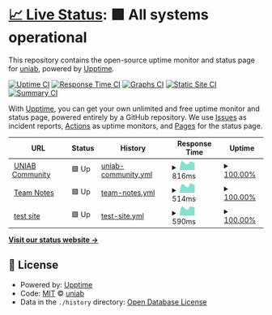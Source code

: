 # [📈 Live Status](https://uniab.github.io/upptime): <!--live status--> **🟩 All systems operational**

This repository contains the open-source uptime monitor and status page for [uniab](https://uniab.github.io/upptime), powered by [Upptime](https://github.com/upptime/upptime).

[![Uptime CI](https://github.com/uniab/upptime/workflows/Uptime%20CI/badge.svg)](https://github.com/uniab/upptime/actions?query=workflow%3A%22Uptime+CI%22)
[![Response Time CI](https://github.com/uniab/upptime/workflows/Response%20Time%20CI/badge.svg)](https://github.com/uniab/upptime/actions?query=workflow%3A%22Response+Time+CI%22)
[![Graphs CI](https://github.com/uniab/upptime/workflows/Graphs%20CI/badge.svg)](https://github.com/uniab/upptime/actions?query=workflow%3A%22Graphs+CI%22)
[![Static Site CI](https://github.com/uniab/upptime/workflows/Static%20Site%20CI/badge.svg)](https://github.com/uniab/upptime/actions?query=workflow%3A%22Static+Site+CI%22)
[![Summary CI](https://github.com/uniab/upptime/workflows/Summary%20CI/badge.svg)](https://github.com/uniab/upptime/actions?query=workflow%3A%22Summary+CI%22)

With [Upptime](https://upptime.js.org), you can get your own unlimited and free uptime monitor and status page, powered entirely by a GitHub repository. We use [Issues](https://github.com/uniab/upptime/issues) as incident reports, [Actions](https://github.com/uniab/upptime/actions) as uptime monitors, and [Pages](https://uniab.github.io/upptime) for the status page.

<!--start: status pages-->
<!-- This summary is generated by Upptime (https://github.com/upptime/upptime) -->
<!-- Do not edit this manually, your changes will be overwritten -->
<!-- prettier-ignore -->
| URL | Status | History | Response Time | Uptime |
| --- | ------ | ------- | ------------- | ------ |
| <img alt="" src="https://uniab.com/images/Lxf6e3NaG-gwW-zPZvAH9tpPOgSIAgR5g64CCjDhY1M/w:32/mb:500000/ar:1/aHR0cHM6Ly91bmlh/Yi5jb20vdXBsb2Fk/cy9hcnRpY2xlcy9i/Nm41NWpsd2diYWx6/YnBjdjgzbC5wbmc" height="13"> [UNIAB Community](https://uniab.com) | 🟩 Up | [uniab-community.yml](https://github.com/uniab/upptime/commits/HEAD/history/uniab-community.yml) | <details><summary><img alt="Response time graph" src="./graphs/uniab-community/response-time-week.png" height="20"> 816ms</summary><br><a href="https://uniab.github.io/upptime/history/uniab-community"><img alt="Response time 880" src="https://img.shields.io/endpoint?url=https%3A%2F%2Fraw.githubusercontent.com%2Funiab%2Fupptime%2FHEAD%2Fapi%2Funiab-community%2Fresponse-time.json"></a><br><a href="https://uniab.github.io/upptime/history/uniab-community"><img alt="24-hour response time 646" src="https://img.shields.io/endpoint?url=https%3A%2F%2Fraw.githubusercontent.com%2Funiab%2Fupptime%2FHEAD%2Fapi%2Funiab-community%2Fresponse-time-day.json"></a><br><a href="https://uniab.github.io/upptime/history/uniab-community"><img alt="7-day response time 816" src="https://img.shields.io/endpoint?url=https%3A%2F%2Fraw.githubusercontent.com%2Funiab%2Fupptime%2FHEAD%2Fapi%2Funiab-community%2Fresponse-time-week.json"></a><br><a href="https://uniab.github.io/upptime/history/uniab-community"><img alt="30-day response time 874" src="https://img.shields.io/endpoint?url=https%3A%2F%2Fraw.githubusercontent.com%2Funiab%2Fupptime%2FHEAD%2Fapi%2Funiab-community%2Fresponse-time-month.json"></a><br><a href="https://uniab.github.io/upptime/history/uniab-community"><img alt="1-year response time 880" src="https://img.shields.io/endpoint?url=https%3A%2F%2Fraw.githubusercontent.com%2Funiab%2Fupptime%2FHEAD%2Fapi%2Funiab-community%2Fresponse-time-year.json"></a></details> | <details><summary><a href="https://uniab.github.io/upptime/history/uniab-community">100.00%</a></summary><a href="https://uniab.github.io/upptime/history/uniab-community"><img alt="All-time uptime 99.99%" src="https://img.shields.io/endpoint?url=https%3A%2F%2Fraw.githubusercontent.com%2Funiab%2Fupptime%2FHEAD%2Fapi%2Funiab-community%2Fuptime.json"></a><br><a href="https://uniab.github.io/upptime/history/uniab-community"><img alt="24-hour uptime 100.00%" src="https://img.shields.io/endpoint?url=https%3A%2F%2Fraw.githubusercontent.com%2Funiab%2Fupptime%2FHEAD%2Fapi%2Funiab-community%2Fuptime-day.json"></a><br><a href="https://uniab.github.io/upptime/history/uniab-community"><img alt="7-day uptime 100.00%" src="https://img.shields.io/endpoint?url=https%3A%2F%2Fraw.githubusercontent.com%2Funiab%2Fupptime%2FHEAD%2Fapi%2Funiab-community%2Fuptime-week.json"></a><br><a href="https://uniab.github.io/upptime/history/uniab-community"><img alt="30-day uptime 100.00%" src="https://img.shields.io/endpoint?url=https%3A%2F%2Fraw.githubusercontent.com%2Funiab%2Fupptime%2FHEAD%2Fapi%2Funiab-community%2Fuptime-month.json"></a><br><a href="https://uniab.github.io/upptime/history/uniab-community"><img alt="1-year uptime 99.99%" src="https://img.shields.io/endpoint?url=https%3A%2F%2Fraw.githubusercontent.com%2Funiab%2Fupptime%2FHEAD%2Fapi%2Funiab-community%2Fuptime-year.json"></a></details>
| <img alt="" src="https://team.uniab.com/favicon-32.png" height="13"> [Team Notes](https://team.uniab.com) | 🟩 Up | [team-notes.yml](https://github.com/uniab/upptime/commits/HEAD/history/team-notes.yml) | <details><summary><img alt="Response time graph" src="./graphs/team-notes/response-time-week.png" height="20"> 514ms</summary><br><a href="https://uniab.github.io/upptime/history/team-notes"><img alt="Response time 584" src="https://img.shields.io/endpoint?url=https%3A%2F%2Fraw.githubusercontent.com%2Funiab%2Fupptime%2FHEAD%2Fapi%2Fteam-notes%2Fresponse-time.json"></a><br><a href="https://uniab.github.io/upptime/history/team-notes"><img alt="24-hour response time 423" src="https://img.shields.io/endpoint?url=https%3A%2F%2Fraw.githubusercontent.com%2Funiab%2Fupptime%2FHEAD%2Fapi%2Fteam-notes%2Fresponse-time-day.json"></a><br><a href="https://uniab.github.io/upptime/history/team-notes"><img alt="7-day response time 514" src="https://img.shields.io/endpoint?url=https%3A%2F%2Fraw.githubusercontent.com%2Funiab%2Fupptime%2FHEAD%2Fapi%2Fteam-notes%2Fresponse-time-week.json"></a><br><a href="https://uniab.github.io/upptime/history/team-notes"><img alt="30-day response time 544" src="https://img.shields.io/endpoint?url=https%3A%2F%2Fraw.githubusercontent.com%2Funiab%2Fupptime%2FHEAD%2Fapi%2Fteam-notes%2Fresponse-time-month.json"></a><br><a href="https://uniab.github.io/upptime/history/team-notes"><img alt="1-year response time 584" src="https://img.shields.io/endpoint?url=https%3A%2F%2Fraw.githubusercontent.com%2Funiab%2Fupptime%2FHEAD%2Fapi%2Fteam-notes%2Fresponse-time-year.json"></a></details> | <details><summary><a href="https://uniab.github.io/upptime/history/team-notes">100.00%</a></summary><a href="https://uniab.github.io/upptime/history/team-notes"><img alt="All-time uptime 99.94%" src="https://img.shields.io/endpoint?url=https%3A%2F%2Fraw.githubusercontent.com%2Funiab%2Fupptime%2FHEAD%2Fapi%2Fteam-notes%2Fuptime.json"></a><br><a href="https://uniab.github.io/upptime/history/team-notes"><img alt="24-hour uptime 100.00%" src="https://img.shields.io/endpoint?url=https%3A%2F%2Fraw.githubusercontent.com%2Funiab%2Fupptime%2FHEAD%2Fapi%2Fteam-notes%2Fuptime-day.json"></a><br><a href="https://uniab.github.io/upptime/history/team-notes"><img alt="7-day uptime 100.00%" src="https://img.shields.io/endpoint?url=https%3A%2F%2Fraw.githubusercontent.com%2Funiab%2Fupptime%2FHEAD%2Fapi%2Fteam-notes%2Fuptime-week.json"></a><br><a href="https://uniab.github.io/upptime/history/team-notes"><img alt="30-day uptime 100.00%" src="https://img.shields.io/endpoint?url=https%3A%2F%2Fraw.githubusercontent.com%2Funiab%2Fupptime%2FHEAD%2Fapi%2Fteam-notes%2Fuptime-month.json"></a><br><a href="https://uniab.github.io/upptime/history/team-notes"><img alt="1-year uptime 99.94%" src="https://img.shields.io/endpoint?url=https%3A%2F%2Fraw.githubusercontent.com%2Funiab%2Fupptime%2FHEAD%2Fapi%2Fteam-notes%2Fuptime-year.json"></a></details>
| <img alt="" src="https://icons.duckduckgo.com/ip3/test.uniab.com.ico" height="13"> [test site](https://test.uniab.com) | 🟩 Up | [test-site.yml](https://github.com/uniab/upptime/commits/HEAD/history/test-site.yml) | <details><summary><img alt="Response time graph" src="./graphs/test-site/response-time-week.png" height="20"> 590ms</summary><br><a href="https://uniab.github.io/upptime/history/test-site"><img alt="Response time 684" src="https://img.shields.io/endpoint?url=https%3A%2F%2Fraw.githubusercontent.com%2Funiab%2Fupptime%2FHEAD%2Fapi%2Ftest-site%2Fresponse-time.json"></a><br><a href="https://uniab.github.io/upptime/history/test-site"><img alt="24-hour response time 486" src="https://img.shields.io/endpoint?url=https%3A%2F%2Fraw.githubusercontent.com%2Funiab%2Fupptime%2FHEAD%2Fapi%2Ftest-site%2Fresponse-time-day.json"></a><br><a href="https://uniab.github.io/upptime/history/test-site"><img alt="7-day response time 590" src="https://img.shields.io/endpoint?url=https%3A%2F%2Fraw.githubusercontent.com%2Funiab%2Fupptime%2FHEAD%2Fapi%2Ftest-site%2Fresponse-time-week.json"></a><br><a href="https://uniab.github.io/upptime/history/test-site"><img alt="30-day response time 644" src="https://img.shields.io/endpoint?url=https%3A%2F%2Fraw.githubusercontent.com%2Funiab%2Fupptime%2FHEAD%2Fapi%2Ftest-site%2Fresponse-time-month.json"></a><br><a href="https://uniab.github.io/upptime/history/test-site"><img alt="1-year response time 684" src="https://img.shields.io/endpoint?url=https%3A%2F%2Fraw.githubusercontent.com%2Funiab%2Fupptime%2FHEAD%2Fapi%2Ftest-site%2Fresponse-time-year.json"></a></details> | <details><summary><a href="https://uniab.github.io/upptime/history/test-site">100.00%</a></summary><a href="https://uniab.github.io/upptime/history/test-site"><img alt="All-time uptime 98.26%" src="https://img.shields.io/endpoint?url=https%3A%2F%2Fraw.githubusercontent.com%2Funiab%2Fupptime%2FHEAD%2Fapi%2Ftest-site%2Fuptime.json"></a><br><a href="https://uniab.github.io/upptime/history/test-site"><img alt="24-hour uptime 100.00%" src="https://img.shields.io/endpoint?url=https%3A%2F%2Fraw.githubusercontent.com%2Funiab%2Fupptime%2FHEAD%2Fapi%2Ftest-site%2Fuptime-day.json"></a><br><a href="https://uniab.github.io/upptime/history/test-site"><img alt="7-day uptime 100.00%" src="https://img.shields.io/endpoint?url=https%3A%2F%2Fraw.githubusercontent.com%2Funiab%2Fupptime%2FHEAD%2Fapi%2Ftest-site%2Fuptime-week.json"></a><br><a href="https://uniab.github.io/upptime/history/test-site"><img alt="30-day uptime 100.00%" src="https://img.shields.io/endpoint?url=https%3A%2F%2Fraw.githubusercontent.com%2Funiab%2Fupptime%2FHEAD%2Fapi%2Ftest-site%2Fuptime-month.json"></a><br><a href="https://uniab.github.io/upptime/history/test-site"><img alt="1-year uptime 98.26%" src="https://img.shields.io/endpoint?url=https%3A%2F%2Fraw.githubusercontent.com%2Funiab%2Fupptime%2FHEAD%2Fapi%2Ftest-site%2Fuptime-year.json"></a></details>

<!--end: status pages-->

[**Visit our status website →**](https://uniab.github.io/upptime)

## 📄 License

- Powered by: [Upptime](https://github.com/upptime/upptime)
- Code: [MIT](./LICENSE) © [uniab](https://uniab.github.io/upptime)
- Data in the `./history` directory: [Open Database License](https://opendatacommons.org/licenses/odbl/1-0/)
